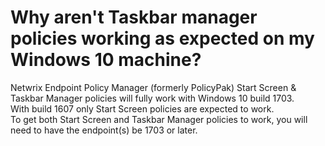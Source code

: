 # Why aren't Taskbar manager policies working as expected on my Windows 10 machine?

Netwrix Endpoint Policy Manager (formerly PolicyPak) Start Screen & Taskbar Manager policies will
fully work with Windows 10 build 1703.  
With build 1607 only Start Screen policies are expected to work.  
To get both Start Screen and Taskbar Manager policies to work, you will need to have the endpoint(s)
be 1703 or later.
